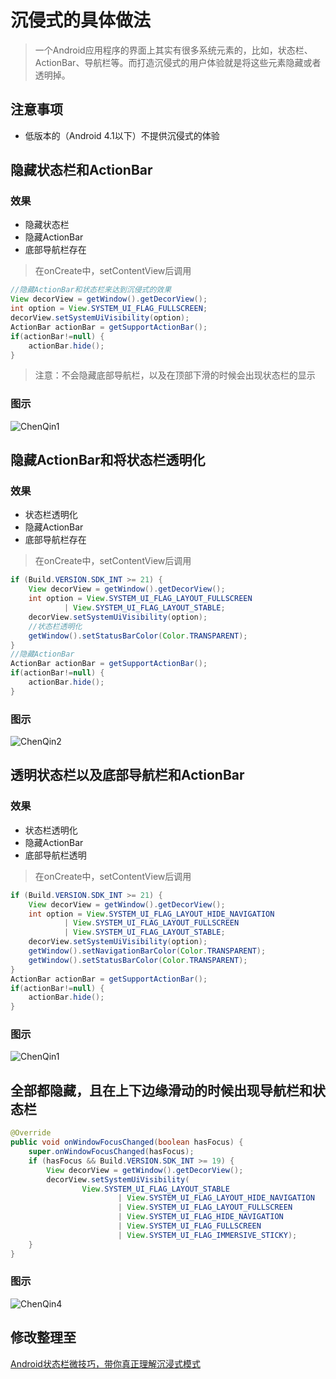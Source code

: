# 沉侵式的具体做法
>一个Android应用程序的界面上其实有很多系统元素的，比如，状态栏、ActionBar、导航栏等。而打造沉侵式的用户体验就是将这些元素隐藏或者透明掉。
## 注意事项
* 低版本的（Android 4.1以下）不提供沉侵式的体验
## 隐藏状态栏和ActionBar
### 效果
* 隐藏状态栏
* 隐藏ActionBar
* 底部导航栏存在
>在onCreate中，setContentView后调用
```java
//隐藏ActionBar和状态栏来达到沉侵式的效果
View decorView = getWindow().getDecorView();
int option = View.SYSTEM_UI_FLAG_FULLSCREEN;
decorView.setSystemUiVisibility(option);
ActionBar actionBar = getSupportActionBar();
if(actionBar!=null) {
    actionBar.hide();
}
```
>注意：不会隐藏底部导航栏，以及在顶部下滑的时候会出现状态栏的显示
### 图示
![ChenQin1](https://github.com/MaosanDao/AndroidNote/blob/master/chenqin_1.png)
## 隐藏ActionBar和将状态栏透明化
### 效果
* 状态栏透明化
* 隐藏ActionBar
* 底部导航栏存在
>在onCreate中，setContentView后调用
```java
if (Build.VERSION.SDK_INT >= 21) {
    View decorView = getWindow().getDecorView();
    int option = View.SYSTEM_UI_FLAG_LAYOUT_FULLSCREEN
            | View.SYSTEM_UI_FLAG_LAYOUT_STABLE;
    decorView.setSystemUiVisibility(option);
    //状态栏透明化
    getWindow().setStatusBarColor(Color.TRANSPARENT);
}
//隐藏ActionBar
ActionBar actionBar = getSupportActionBar();
if(actionBar!=null) {
    actionBar.hide();
}
```
### 图示
![ChenQin2](https://github.com/MaosanDao/AndroidNote/blob/master/chenqin_2.png)
## 透明状态栏以及底部导航栏和ActionBar
### 效果
* 状态栏透明化
* 隐藏ActionBar
* 底部导航栏透明
>在onCreate中，setContentView后调用
```java
if (Build.VERSION.SDK_INT >= 21) {
    View decorView = getWindow().getDecorView();
    int option = View.SYSTEM_UI_FLAG_LAYOUT_HIDE_NAVIGATION
            | View.SYSTEM_UI_FLAG_LAYOUT_FULLSCREEN
            | View.SYSTEM_UI_FLAG_LAYOUT_STABLE;
    decorView.setSystemUiVisibility(option);
    getWindow().setNavigationBarColor(Color.TRANSPARENT);
    getWindow().setStatusBarColor(Color.TRANSPARENT);
}
ActionBar actionBar = getSupportActionBar();
if(actionBar!=null) {
    actionBar.hide();
}
```
### 图示
![ChenQin1](https://github.com/MaosanDao/AndroidNote/blob/master/chenqin_3.png)
## 全部都隐藏，且在上下边缘滑动的时候出现导航栏和状态栏
```java
@Override
public void onWindowFocusChanged(boolean hasFocus) {
    super.onWindowFocusChanged(hasFocus);
    if (hasFocus && Build.VERSION.SDK_INT >= 19) {
        View decorView = getWindow().getDecorView();
        decorView.setSystemUiVisibility(
                View.SYSTEM_UI_FLAG_LAYOUT_STABLE
                        | View.SYSTEM_UI_FLAG_LAYOUT_HIDE_NAVIGATION
                        | View.SYSTEM_UI_FLAG_LAYOUT_FULLSCREEN
                        | View.SYSTEM_UI_FLAG_HIDE_NAVIGATION
                        | View.SYSTEM_UI_FLAG_FULLSCREEN
                        | View.SYSTEM_UI_FLAG_IMMERSIVE_STICKY);
    }
}
```
### 图示
![ChenQin4](https://github.com/MaosanDao/AndroidNote/blob/master/chenqin_gif.gif)
## 修改整理至
[Android状态栏微技巧，带你真正理解沉浸式模式](http://www.androidchina.net/8943.html)

